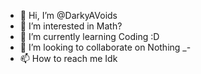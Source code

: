 - 👋 Hi, I’m @DarkyAVoids
- 👀 I’m interested in Math?
- 🌱 I’m currently learning Coding :D
- 💞️ I’m looking to collaborate on Nothing _-
- 📫 How to reach me Idk

<!---
DarkyAVoids/DarkyAVoids is a ✨ special ✨ repository because its `README.md` (this file) appears on your GitHub profile.
You can click the Preview link to take a look at your changes.
--->

